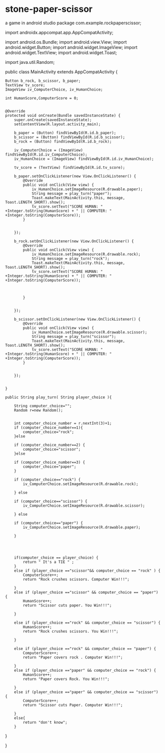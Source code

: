 # stone-paper-scissor
a game in android studio
package com.example.rockpaperscissor;

import androidx.appcompat.app.AppCompatActivity;

import android.os.Bundle;
import android.view.View;
import android.widget.Button;
import android.widget.ImageView;
import android.widget.TextView;
import android.widget.Toast;

import java.util.Random;

public class MainActivity extends AppCompatActivity {

    Button b_rock, b_scissor, b_paper;
    TextView tv_score;
    ImageView iv_ComputerChoice, iv_HumanChoice;

    int HumanScore,ComputerScore = 0;


    @Override
    protected void onCreate(Bundle savedInstanceState) {
        super.onCreate(savedInstanceState);
        setContentView(R.layout.activity_main);

        b_paper = (Button) findViewById(R.id.b_paper);
        b_scissor = (Button) findViewById(R.id.b_scissor);
        b_rock = (Button) findViewById(R.id.b_rock);

        iv_ComputerChoice = (ImageView) findViewById(R.id.iv_ComputerChoice);
        iv_HumanChoice = (ImageView) findViewById(R.id.iv_HumanChoice);

        tv_score = (TextView) findViewById(R.id.tv_score);

        b_paper.setOnClickListener(new View.OnClickListener() {
            @Override
            public void onClick(View view) {
                iv_HumanChoice.setImageResource(R.drawable.paper);
                String message = play_turn("paper");
                Toast.makeText(MainActivity.this, message, Toast.LENGTH_SHORT).show();
                tv_score.setText("SCORE HUMAN: " +Integer.toString(HumanScore) + " || COMPUTER: " +Integer.toString(ComputerScore));
            }


        });

        b_rock.setOnClickListener(new View.OnClickListener() {
            @Override
            public void onClick(View view) {
                iv_HumanChoice.setImageResource(R.drawable.rock);
                String message = play_turn("rock");
                Toast.makeText(MainActivity.this, message, Toast.LENGTH_SHORT).show();
                tv_score.setText("SCORE HUMAN: " +Integer.toString(HumanScore) + " || COMPUTER: " +Integer.toString(ComputerScore));



            }


        });

        b_scissor.setOnClickListener(new View.OnClickListener() {
            @Override
            public void onClick(View view) {
                iv_HumanChoice.setImageResource(R.drawable.scissor);
                String message = play_turn("scissor");
                Toast.makeText(MainActivity.this, message, Toast.LENGTH_SHORT).show();
                tv_score.setText("SCORE HUMAN: " +Integer.toString(HumanScore) + " || COMPUTER: " +Integer.toString(ComputerScore));
            }


        });


    }

    public String play_turn( String player_choice ){

        String computer_choice="";
        Random r=new Random();


        int computer_choice_number = r.nextInt(3)+1;
        if (computer_choice_number==1){
            computer_choice="rock";
        }else

        if (computer_choice_number==2) {
            computer_choice="scissor";
        }else

        if (computer_choice_number==3) {
            computer_choice="paper";
        }

        if (computer_choice=="rock") {
            iv_ComputerChoice.setImageResource(R.drawable.rock);

        } else

        if (computer_choice=="scissor") {
            iv_ComputerChoice.setImageResource(R.drawable.scissor);

        } else

        if (computer_choice=="paper") {
            iv_ComputerChoice.setImageResource(R.drawable.paper);

        }




        if(computer_choice == player_choice) {
            return " It's a TIE " ;
        }
        else if (player_choice =="scissor"&& computer_choice == "rock" ) {
            ComputerScore++;
            return "Rock crushes scissors. Computer Win!!!";

        }
        else if (player_choice =="scissor" && computer_choice == "paper") {
            HumanScore++;
            return "Scissor cuts paper. You Win!!!";

        }

        else if (player_choice =="rock" && computer_choice == "scissor") {
            HumanScore++;
            return "Rock crushes scissors. You Win!!!";

        }

        else if (player_choice =="rock" && computer_choice == "paper") {
            ComputerScore++;
            return "Paper covers rock . Computer Win!!!";

        }
        else if (player_choice =="paper" && computer_choice == "rock") {
            HumanScore++;
            return "Paper covers Rock. You Win!!!";

        }
        else if (player_choice =="paper" && computer_choice == "scissor") {
            ComputerScore++;
            return "Scissor cuts Paper. Computer Win!!!";

        }
        else{
            return "don't know";
        }
  }



}






